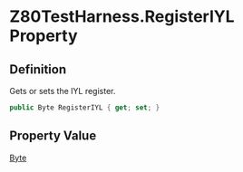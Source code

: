 # Z80TestHarness.RegisterIYL Property
## Definition

Gets or sets the IYL register.

```c#
public Byte RegisterIYL { get; set; }
```

## Property Value

[Byte](https://learn.microsoft.com/en-gb/dotnet/api/System.Byte)
